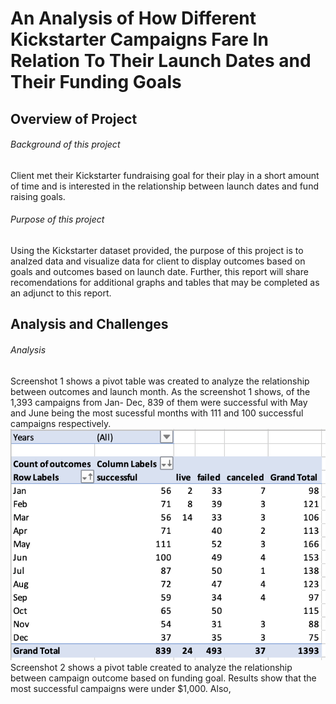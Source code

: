 # An Analysis of How Different Kickstarter Campaigns Fare In Relation To Their Launch Dates and Their Funding Goals
## Overview of Project
###### Background of this project 
Client met their Kickstarter fundraising goal for their play in a short amount of time and is interested in the relationship between launch dates and fund raising goals. 
###### Purpose of this project
Using the Kickstarter dataset provided, the purpose of this project is to analzed data and visualize data for client to display  outcomes based on goals and outcomes based on launch date. Further, this report will share recomendations for additional graphs and tables that may be completed as an adjunct to this report.
## Analysis and Challenges
###### Analysis
Screenshot 1 shows a pivot table was created to analyze the relationship between outcomes and launch month. As the screenshot 1 shows, of the 1,393 campaigns from Jan- Dec, 839 of them were successful with May and June being the most sucessful months with 111 and 100 successful campaigns respectively.
![Theater Outcomes By Launch Date.png](https://github.com/sholathompson/repo-kickstarter-analysis/blob/main/Theater%20Outcomes%20By%20Launch%20Date.png)
Screenshot 2 shows a pivot table created to analyze the relationship between campaign outcome based on funding goal. Results show that the most successful campaigns were under $1,000. Also, 
